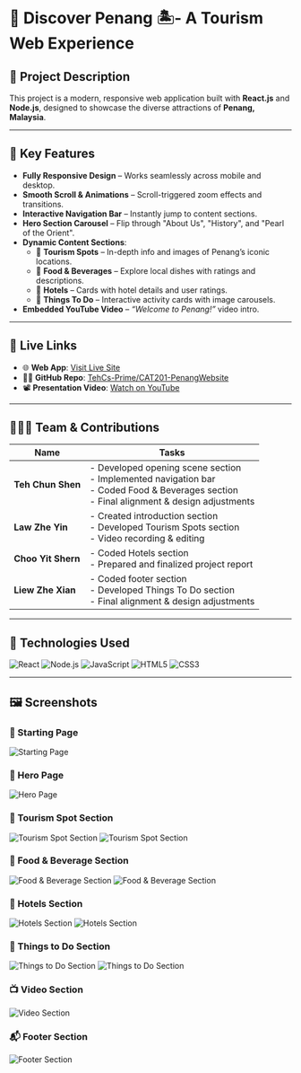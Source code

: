 # 🌴 Discover Penang 🏝️- A Tourism Web Experience 

## 📝 Project Description

This project is a modern, responsive web application built with **React.js** and **Node.js**, designed to showcase the diverse attractions of **Penang, Malaysia**. 

---

## 🌟 Key Features

- **Fully Responsive Design** – Works seamlessly across mobile and desktop.
- **Smooth Scroll & Animations** – Scroll-triggered zoom effects and transitions.
- **Interactive Navigation Bar** – Instantly jump to content sections.
- **Hero Section Carousel** – Flip through "About Us", "History", and "Pearl of the Orient".
- **Dynamic Content Sections**:
  - 📍 **Tourism Spots** – In-depth info and images of Penang’s iconic locations.
  - 🍜 **Food & Beverages** – Explore local dishes with ratings and descriptions.
  - 🏨 **Hotels** – Cards with hotel details and user ratings.
  - 🎉 **Things To Do** – Interactive activity cards with image carousels.
- **Embedded YouTube Video** – _“Welcome to Penang!”_ video intro.

---

## 🔗 Live Links

- 🌐 **Web App**: [Visit Live Site](https://assignment-2-ckpkp5owl-tehcs-primes-projects.vercel.app/)
- 🧑‍💻 **GitHub Repo**: [TehCs-Prime/CAT201-PenangWebsite](https://github.com/TehCs-Prime/CAT201-PenangWebsite)
- 📽️ **Presentation Video**: [Watch on YouTube](https://youtu.be/hQnVeRb8lRs)

---

## 🧑‍🤝‍🧑 Team & Contributions

| Name           | Tasks |
|----------------|-------|
| **Teh Chun Shen** | - Developed opening scene section<br>- Implemented navigation bar<br>- Coded Food & Beverages section<br>- Final alignment & design adjustments |
| **Law Zhe Yin**   | - Created introduction section<br>- Developed Tourism Spots section<br>- Video recording & editing |
| **Choo Yit Shern**| - Coded Hotels section<br>- Prepared and finalized project report |
| **Liew Zhe Xian** | - Coded footer section<br>- Developed Things To Do section<br>- Final alignment & design adjustments |

---

## 🚀 Technologies Used

![React](https://img.shields.io/badge/-React.js-61DAFB?logo=react&logoColor=white&style=for-the-badge)
![Node.js](https://img.shields.io/badge/-Node.js-339933?logo=node.js&logoColor=white&style=for-the-badge)
![JavaScript](https://img.shields.io/badge/-JavaScript-F7DF1E?logo=javascript&logoColor=black&style=for-the-badge)
![HTML5](https://img.shields.io/badge/-HTML5-E34F26?logo=html5&logoColor=white&style=for-the-badge)
![CSS3](https://img.shields.io/badge/-CSS3-1572B6?logo=css3&logoColor=white&style=for-the-badge)


---

## 🖼️ Screenshots
### 🏁 Starting Page
![Starting Page](./assignment-2/public/images/StartingPage.jpg)

### 🎯 Hero Page
![Hero Page](./assignment-2/public/images/HeroPage.jpg)

### 📍 Tourism Spot Section
![Tourism Spot Section](./assignment-2/public/images/TourismSpotSection1.jpg)
![Tourism Spot Section](./assignment-2/public/images/TourismSpotSection2.jpg)

### 🍜 Food & Beverage Section
![Food & Beverage Section](./assignment-2/public/images/F&Bsection1.jpg)
![Food & Beverage Section](./assignment-2/public/images/F&Bsection2.jpg)

### 🏨 Hotels Section
![Hotels Section](./assignment-2/public/images/HotelsSection1.jpg)
![Hotels Section](./assignment-2/public/images/HotelsSection2.jpg)

### 🎉 Things to Do Section
![Things to Do Section](./assignment-2/public/images/TtoDsection1.jpg)
![Things to Do Section](./assignment-2/public/images/TtoDsection2.jpg)

### 📺 Video Section
![Video Section](./assignment-2/public/images/VideoSection.jpg)

### 📬 Footer Section
![Footer Section](./assignment-2/public/images/Footer.jpg)


